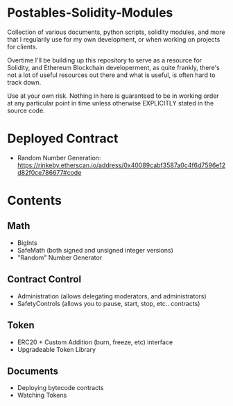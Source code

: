 # Postables-Solidity-Modules

Collection of various documents, python scripts, solidity modules, and more that I regularily use for my own development, or when working on projects for clients.

Overtime I'll be building up this repository to serve as a resource for Solidity, and Ethereum Blockchain developerment, as quite frankly, there's not a lot of useful resources out there and what is useful, is often hard to track down.

Use at your own risk. Nothing in here is guaranteed to be in working order at any particular point in time unless otherwise EXPLICITLY stated in the source code.

# Deployed Contract
* Random Number Generation: https://rinkeby.etherscan.io/address/0x40089cabf3587a0c4f6d7596e12d82f0ce786677#code


# Contents

## Math
* BigInts
* SafeMath (both signed and unsigned integer versions)
* "Random" Number Generator

## Contract Control
* Administration (allows delegating moderators, and administrators)
* SafetyControls (allows you to pause, start, stop, etc.. contracts)

## Token
* ERC20 + Custom Addition (burn, freeze, etc) interface
* Upgradeable Token Library

## Documents
* Deploying bytecode contracts
* Watching Tokens
